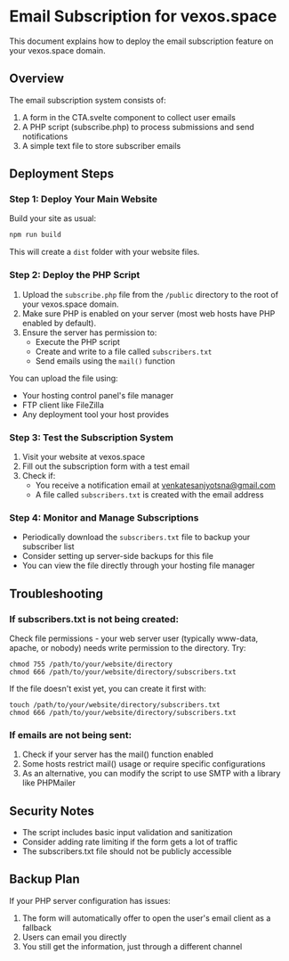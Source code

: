 # Email Subscription for vexos.space

This document explains how to deploy the email subscription feature on your vexos.space domain.

## Overview

The email subscription system consists of:

1. A form in the CTA.svelte component to collect user emails
2. A PHP script (subscribe.php) to process submissions and send notifications
3. A simple text file to store subscriber emails

## Deployment Steps

### Step 1: Deploy Your Main Website

Build your site as usual:

```bash
npm run build
```

This will create a `dist` folder with your website files.

### Step 2: Deploy the PHP Script

1. Upload the `subscribe.php` file from the `/public` directory to the root of your vexos.space domain.
2. Make sure PHP is enabled on your server (most web hosts have PHP enabled by default).
3. Ensure the server has permission to:
   - Execute the PHP script
   - Create and write to a file called `subscribers.txt`
   - Send emails using the `mail()` function

You can upload the file using:
- Your hosting control panel's file manager
- FTP client like FileZilla
- Any deployment tool your host provides

### Step 3: Test the Subscription System

1. Visit your website at vexos.space
2. Fill out the subscription form with a test email
3. Check if:
   - You receive a notification email at venkatesanjyotsna@gmail.com
   - A file called `subscribers.txt` is created with the email address

### Step 4: Monitor and Manage Subscriptions

- Periodically download the `subscribers.txt` file to backup your subscriber list
- Consider setting up server-side backups for this file
- You can view the file directly through your hosting file manager

## Troubleshooting

### If subscribers.txt is not being created:

Check file permissions - your web server user (typically www-data, apache, or nobody) needs write permission to the directory. Try:

```
chmod 755 /path/to/your/website/directory
chmod 666 /path/to/your/website/directory/subscribers.txt
```

If the file doesn't exist yet, you can create it first with:

```
touch /path/to/your/website/directory/subscribers.txt
chmod 666 /path/to/your/website/directory/subscribers.txt
```

### If emails are not being sent:

1. Check if your server has the mail() function enabled
2. Some hosts restrict mail() usage or require specific configurations
3. As an alternative, you can modify the script to use SMTP with a library like PHPMailer

## Security Notes

- The script includes basic input validation and sanitization
- Consider adding rate limiting if the form gets a lot of traffic
- The subscribers.txt file should not be publicly accessible

## Backup Plan

If your PHP server configuration has issues:
1. The form will automatically offer to open the user's email client as a fallback
2. Users can email you directly
3. You still get the information, just through a different channel